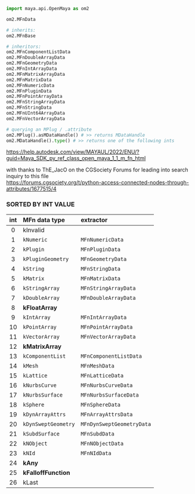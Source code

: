
```py
import maya.api.OpenMaya as om2

om2.MFnData

# inherits:
om2.MFnBase

# inheritors:
om2.MFnComponentListData
om2.MFnDoubleArrayData
om2.MFnGeometryData
om2.MFnIntArrayData
om2.MFnMatrixArrayData
om2.MFnMatrixData
om2.MFnNumericData
om2.MFnPluginData
om2.MFnPointArrayData
om2.MFnStringArrayData
om2.MFnStringData
om2.MFnUInt64ArrayData
om2.MFnVectorArrayData

# querying an MPlug / .attribute
om2.MPlug().asMDataHandle() # >> returns MDataHandle
om2.MDataHandle().type() # >> returns one of the following ints

```

https://help.autodesk.com/view/MAYAUL/2022/ENU/?guid=Maya_SDK_py_ref_class_open_maya_1_1_m_fn_html

with thanks to ThE_JacO on the CGSociety Forums for leading into search inquiry to this file <br>
https://forums.cgsociety.org/t/python-access-connected-nodes-through-attributes/1677515/4

### SORTED BY INT VALUE

|int|MFn data type| extractor |
|:---:|:---|:---|
| 0 | kInvalid |  |
| 1 | `kNumeric` | `MFnNumericData` |
| 2 | `kPlugin` | `MFnPluginData` |
| 3 | `kPluginGeometry` | `MFnGeometryData` |
| 4 | `kString` | `MFnStringData` |
| 5 | `kMatrix` | `MFnMatrixData` |
| 6 | `kStringArray` | `MFnStringArrayData` |
| 7 | `kDoubleArray` | `MFnDoubleArrayData` |
| 8 | **kFloatArray** |  |
| 9 | `kIntArray` | `MFnIntArrayData` |
| 10 | `kPointArray` | `MFnPointArrayData` |
| 11 | `kVectorArray` | `MFnVectorArrayData` |
| 12 | **kMatrixArray** |  |
| 13 | `kComponentList` | `MFnComponentListData` |
| 14 | `kMesh` | `MFnMeshData` |
| 15 | `kLattice` | `MFnLatticeData` |
| 16 | `kNurbsCurve` | `MFnNurbsCurveData` |
| 17 | `kNurbsSurface` | `MFnNurbsSurfaceData` |
| 18 | `kSphere` | `MFnSphereData` |
| 19 | `kDynArrayAttrs` | `MFnArrayAttrsData` |
| 20 | `kDynSweptGeometry` | `MFnDynSweptGeometryData` |
| 21 | `kSubdSurface` | `MFnSubdData` |
| 22 | `kNObject` | `MFnNObjectData` |
| 23 | `kNId` | `MFnNIdData` |
| 24 | **kAny** |  |
| 25 | **kFalloffFunction** |  |
| 26 | kLast |  |